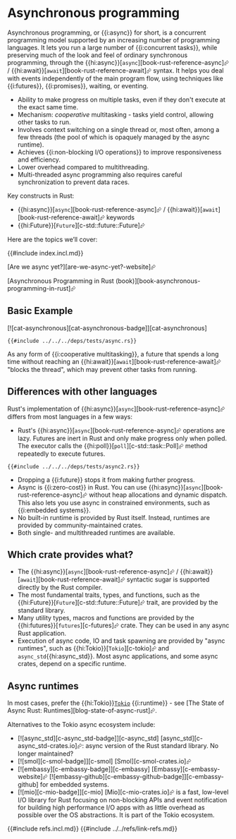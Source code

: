 # Asynchronous programming

Asynchronous programming, or {{i:async}} for short, is a concurrent programming model supported by an increasing number of programming languages. It lets you run a large number of {{i:concurrent tasks}}, while preserving much of the look and feel of ordinary synchronous programming, through the {{hi:async}}[`async`][book-rust-reference-async]⮳ / {{hi:await}}[`await`][book-rust-reference-await]⮳ syntax. It helps you deal with events independently of the main program flow, using techniques like {{i:futures}}, {{i:promises}}, waiting, or eventing.

- Ability to make progress on multiple tasks, even if they don't execute at the exact same time.
- Mechanism: _cooperative_ multitasking - tasks yield control, allowing other tasks to run.
- Involves context switching on a single thread or, most often, among a few threads (the pool of which is opaquely managed by the async runtime).
- Achieves {{i:non-blocking I/O operations}} to improve responsiveness and efficiency.
- Lower overhead compared to multithreading.
- Multi-threaded async programming also requires careful synchronization to prevent data races.

Key constructs in Rust:

- {{hi:async}}[`async`][book-rust-reference-async]⮳ / {{hi:await}}[`await`][book-rust-reference-await]⮳ keywords
- {{hi:Future}}[`Future`][c-std::future::Future]⮳

Here are the topics we’ll cover:

{{#include index.incl.md}}

[Are we async yet?][are-we-async-yet?-website]⮳

[Asynchronous Programming in Rust (book)][book-asynchronous-programming-in-rust]⮳

## Basic Example

[![cat-asynchronous][cat-asynchronous-badge]][cat-asynchronous]

```rust,editable,mdbook-runnable
{{#include ../../../deps/tests/async.rs}}
```

As any form of {{i:cooperative multitasking}}, a future that spends a long time without reaching an {{hi:await}}[`await`][book-rust-reference-await]⮳ "blocks the thread", which may prevent other tasks from running.

## Differences with other languages

Rust's implementation of {{hi:async}}[`async`][book-rust-reference-async]⮳ differs from most languages in a few ways:

- Rust's {{hi:async}}[`async`][book-rust-reference-async]⮳ operations are lazy. Futures are inert in Rust and only make progress only when polled. The executor calls the {{hi:poll}}[`poll`][c-std::task::Poll]⮳ method repeatedly to execute futures.

```rust,editable,mdbook-runnable
{{#include ../../../deps/tests/async2.rs}}
```

- Dropping a {{i:future}} stops it from making further progress.
- Async is {{i:zero-cost}} in Rust. You can use {{hi:async}}[`async`][book-rust-reference-async]⮳ without heap allocations and dynamic dispatch. This also lets you use async in constrained environments, such as {{i:embedded systems}}.
- No built-in runtime is provided by Rust itself. Instead, runtimes are provided by community-maintained crates.
- Both single- and multithreaded runtimes are available.

## Which crate provides what?

- The {{hi:async}}[`async`][book-rust-reference-async]⮳ / {{hi:await}}[`await`][book-rust-reference-await]⮳ syntactic sugar is supported directly by the Rust compiler.
- The most fundamental traits, types, and functions, such as the {{hi:Future}}[`Future`][c-std::future::Future]⮳ trait, are provided by the standard library.
- Many utility types, macros and functions are provided by the {{hi:futures}}[`futures`][c-futures]⮳ crate. They can be used in any async Rust application.
- Execution of async code, IO and task spawning are provided by "async runtimes", such as {{hi:Tokio}}[`Tokio`][c-tokio]⮳ and `async_std`{{hi:async_std}}. Most async applications, and some async crates, depend on a specific runtime.

## Async runtimes

In most cases, prefer the {{hi:Tokio}}[`Tokio`](tokio.md) {{i:runtime}} - see [The State of Async Rust: Runtimes][blog-state-of-async-rust]⮳.

Alternatives to the Tokio async ecosystem include:

- [![async_std][c-async_std-badge]][c-async_std]  [async_std][c-async_std-crates.io]⮳: async version of the Rust standard library. No longer maintained?
- [![smol][c-smol-badge]][c-smol]  [Smol][c-smol-crates.io]⮳
- [![embassy][c-embassy-badge]][c-embassy]  [Embassy][c-embassy-website]⮳ [![embassy-github][c-embassy-github-badge]][c-embassy-github] for embedded systems.
- [![mio][c-mio-badge]][c-mio]  [Mio][c-mio-crates.io]⮳ is a fast, low-level I/O library for Rust focusing on non-blocking APIs and event notification for building high performance I/O apps with as little overhead as possible over the OS abstractions. It is part of the Tokio ecosystem.

{{#include refs.incl.md}}
{{#include ../../refs/link-refs.md}}
